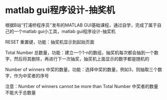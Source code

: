 # matlab gui程序设计-抽奖机
根据B站‘’打浦桥程序员‘’发布的MATLAB GUI基础课程，通过自学，完成了属于自己的一个matlab gui小工具，matlab gui程序设计-抽奖机

RESET 重置键，功能：抽奖机显示到起始页面

Total Number 总数量，功能：建立一个1-n的数组，抽奖机每次都会抽到一个数字，然后将其删除，再进行下一次抽奖，抽奖机上面显示的数字都是随机的

Number of winners 中奖的数量，功能：选择中奖的数量，例如3，则抽取三个数字，作为中奖者的序号

注意：Number of winners cannot be more than Total Number 中奖者的数量不能大于总数量
